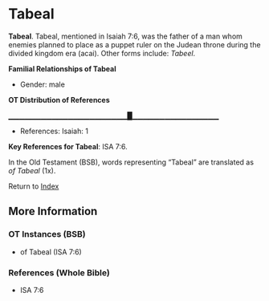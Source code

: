 # Tabeal
**Tabeal**. 
Tabeal, mentioned in Isaiah 7:6, was the father of a man whom enemies planned to place as a puppet ruler on the Judean throne during the divided kingdom era (acai). 
Other forms include: 
*Tabeel*. 




**Familial Relationships of Tabeal**


* Gender: male


**OT Distribution of References**

▁▁▁▁▁▁▁▁▁▁▁▁▁▁▁▁▁▁▁▁▁▁█▁▁▁▁▁▁▁▁▁▁▁▁▁▁▁▁
* References: Isaiah: 1



**Key References for Tabeal**: 
ISA 7:6. 


In the Old Testament (BSB), words representing “Tabeal” are translated as 
*of Tabeal* (1x). 




Return to [Index](00-Index.md)

## More Information

### OT Instances (BSB)

* of Tabeal (ISA 7:6)



### References (Whole Bible)

* ISA 7:6



